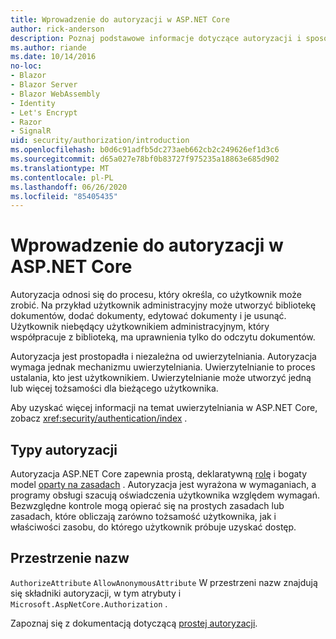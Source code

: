```yaml
---
title: Wprowadzenie do autoryzacji w ASP.NET Core
author: rick-anderson
description: Poznaj podstawowe informacje dotyczące autoryzacji i sposobu działania autoryzacji w aplikacjach ASP.NET Core.
ms.author: riande
ms.date: 10/14/2016
no-loc:
- Blazor
- Blazor Server
- Blazor WebAssembly
- Identity
- Let's Encrypt
- Razor
- SignalR
uid: security/authorization/introduction
ms.openlocfilehash: b0d6c91adfb5dc273aeb662cb2c249626ef1d3c6
ms.sourcegitcommit: d65a027e78bf0b83727f975235a18863e685d902
ms.translationtype: MT
ms.contentlocale: pl-PL
ms.lasthandoff: 06/26/2020
ms.locfileid: "85405435"
---
```

# <a name="introduction-to-authorization-in-aspnet-core"></a>Wprowadzenie do autoryzacji w ASP.NET Core

<a name="security-authorization-introduction"></a>

Autoryzacja odnosi się do procesu, który określa, co użytkownik może zrobić. Na przykład użytkownik administracyjny może utworzyć bibliotekę dokumentów, dodać dokumenty, edytować dokumenty i je usunąć. Użytkownik niebędący użytkownikiem administracyjnym, który współpracuje z biblioteką, ma uprawnienia tylko do odczytu dokumentów.

Autoryzacja jest prostopadła i niezależna od uwierzytelniania. Autoryzacja wymaga jednak mechanizmu uwierzytelniania. Uwierzytelnianie to proces ustalania, kto jest użytkownikiem. Uwierzytelnianie może utworzyć jedną lub więcej tożsamości dla bieżącego użytkownika.

Aby uzyskać więcej informacji na temat uwierzytelniania w ASP.NET Core, zobacz <xref:security/authentication/index> .

## <a name="authorization-types"></a>Typy autoryzacji

Autoryzacja ASP.NET Core zapewnia prostą, deklaratywną [rolę](xref:security/authorization/roles) i bogaty model [oparty na zasadach](xref:security/authorization/policies) . Autoryzacja jest wyrażona w wymaganiach, a programy obsługi szacują oświadczenia użytkownika względem wymagań. Bezwzględne kontrole mogą opierać się na prostych zasadach lub zasadach, które obliczają zarówno tożsamość użytkownika, jak i właściwości zasobu, do którego użytkownik próbuje uzyskać dostęp.

## <a name="namespaces"></a>Przestrzenie nazw

`AuthorizeAttribute` `AllowAnonymousAttribute` W przestrzeni nazw znajdują się składniki autoryzacji, w tym atrybuty i `Microsoft.AspNetCore.Authorization` .

Zapoznaj się z dokumentacją dotyczącą [prostej autoryzacji](xref:security/authorization/simple).
